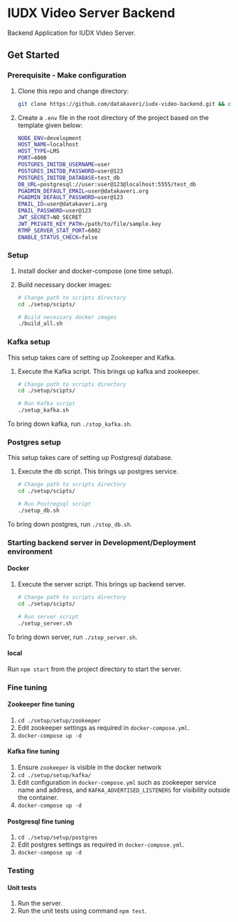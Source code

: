 # IUDX Video Server Backend

Backend Application for IUDX Video Server.

## Get Started

### Prerequisite - Make configuration

1. Clone this repo and change directory:

   ```sh
   git clone https://github.com/datakaveri/iudx-video-backend.git && cd iudx-video-backend
   ```

2. Create a `.env` file in the root directory of the project based on the template given below:

    ```sh
    NODE_ENV=development
    HOST_NAME=localhost
    HOST_TYPE=LMS
    PORT=4000
    POSTGRES_INITDB_USERNAME=user
    POSTGRES_INITDB_PASSWORD=user@123
    POSTGRES_INITDB_DATABASE=test_db
    DB_URL=postgresql://user:user@123@localhost:5555/test_db
    PGADMIN_DEFAULT_EMAIL=user@datakaveri.org
    PGADMIN_DEFAULT_PASSWORD=user@123
    EMAIL_ID=user@datakaveri.org
    EMAIL_PASSWORD=user@123
    JWT_SECRET=NO_SECRET
    JWT_PRIVATE_KEY_PATH=/path/to/file/sample.key
    RTMP_SERVER_STAT_PORT=6002
    ENABLE_STATUS_CHECK=false
    ```

### Setup

1. Install docker and docker-compose (one time setup).
2. Build necessary docker images:

    ```sh
    # Change path to scripts directory
    cd ./setup/scipts/

    # Build necessary docker images
    ./build_all.sh
    ```

### Kafka setup

This setup takes care of setting up Zookeeper and Kafka.

1. Execute the Kafka script. This brings up kafka and zookeeper.

    ```sh
    # Change path to scripts directory
    cd ./setup/scipts/

    # Run Kafka script
    ./setup_kafka.sh
    ```

To bring down kafka, run `./stop_kafka.sh`.

### Postgres setup

This setup takes care of setting up Postgresql database.

1. Execute the db script. This brings up postgres service.

    ```sh
    # Change path to scripts directory
    cd ./setup/scipts/

    # Run Postregsql script
    ./setup_db.sh
    ```

To bring down postgres, run `./stop_db.sh`.

### Starting backend server in Development/Deployment environment

#### Docker

1. Execute the server script. This brings up backend server.

    ```sh
    # Change path to scripts directory
    cd ./setup/scipts/

    # Run server script
    ./setup_server.sh
    ```

To bring down server, run `./stop_server.sh`.

#### local

Run `npm start` from the project directory to start the server.

### Fine tuning

#### Zookeeper fine tuning

1. `cd ./setup/setup/zookeeper`
2. Edit zookeeper settings as required in `docker-compose.yml`.
3. `docker-compose up -d`

#### Kafka fine tuning

1. Ensure `zookeeper` is visible in the docker network
2. `cd ./setup/setup/kafka/`
3. Edit configuration in `docker-compose.yml` such as zookeeper service name and address, and `KAFKA_ADVERTISED_LISTENERS` for visibility outside the container.  
4. `docker-compose up -d`

#### Postgresql fine tuning

1. `cd ./setup/setup/postgres`
2. Edit postgres settings as required in `docker-compose.yml`.  
3. `docker-compose up -d`

### Testing

#### Unit tests

1. Run the server.
2. Run the unit tests using command `npm test`.
